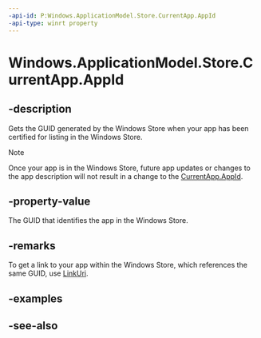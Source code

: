 ----api-id: P:Windows.ApplicationModel.Store.CurrentApp.AppId
-api-type: winrt property
---<!-- Property syntaxpublic System.Guid AppId { get; }--># Windows.ApplicationModel.Store.CurrentApp.AppId## -descriptionGets the GUID generated by the Windows Store when your app has been certified for listing in the Windows Store.> [!NOTE]> Once your app is in the Windows Store, future app updates or changes to the app description will not result in a change to the [CurrentApp.AppId](currentapp_appid.md).## -property-valueThe GUID that identifies the app in the Windows Store.## -remarksTo get a link to your app within the Windows Store, which references the same GUID, use [LinkUri](currentapp_linkuri.md).## -examples## -see-also